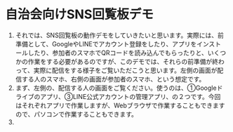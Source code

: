 # 自治会向けSNS回覧板デモ
1. それでは、SNS回覧板の動作デモをしていきたいと思います。実際には、前準備として、GoogleやLINEでアカウント登録をしたり、アプリをインストールしたり、参加者のスマホでQRコードを読み込んでもらったりと、いくつかの作業をする必要があるのですが、このデモでは、それらの前準備が終わって、実際に配信をする様子をご覧いただこうと思います。左側の画面が配信する人のスマホ、右側の画面が参加者のスマホ、という想定です。
2. まず、左側の、配信する人の画面をご覧ください。使うのは、①Googleドライブのアプリ、③LINE公式アカウントの管理アプリ、の２つです。今回はそれぞれアプリで作業しますが、Webブラウザで作業することもできますので、パソコンで作業することもできます。
3. 